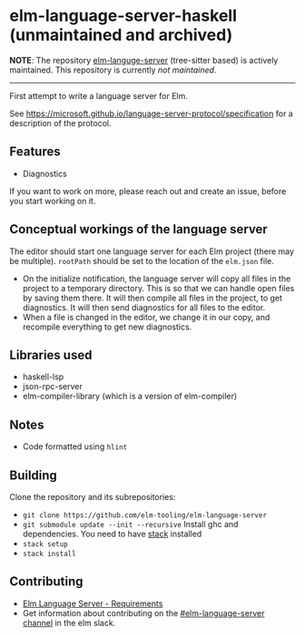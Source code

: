 # elm-language-server-haskell (unmaintained and archived)

**NOTE**: The repository [elm-languge-server](https://github.com/elm-tooling/elm-language-server) (tree-sitter based) is actively maintained. This repository is currently *not maintained*.

---

First attempt to write a language server for Elm.

See https://microsoft.github.io/language-server-protocol/specification for
a description of the protocol.

## Features
* Diagnostics

If you want to work on more, please reach out and create an issue, before you start working on it.

## Conceptual workings of the language server
The editor should start one language server for each Elm project (there may be multiple). `rootPath` should be set to the location of the `elm.json` file.
* On the initialize notification, the language server will copy all files in the project to a temporary directory. This is so that we can handle open files by saving them there. It will then compile all files in the project, to get diagnostics. It will then send diagnostics for all files to the editor.
* When a file is changed in the editor, we change it in our copy, and recompile everything to get new diagnostics.

## Libraries used
* haskell-lsp
* json-rpc-server
* elm-compiler-library (which is a version of elm-compiler)

## Notes
* Code formatted using `hlint`

## Building
Clone the repository and its subrepositories:
* `git clone https://github.com/elm-tooling/elm-language-server`
* `git submodule update --init --recursive`
Install ghc and dependencies. You need to have [stack](https://www.haskellstack.org) installed
* `stack setup`
* `stack install`

## Contributing
* [Elm Language Server - Requirements](https://docs.google.com/document/d/1ETeZeN17hqM4yui4iqBv1jwO8HryDZyel2kdcxTCGGA/edit)
* Get information about contributing on the [\#elm-language-server channel](https://elmlang.slack.com/messages/elm-language-server) in the elm slack.
